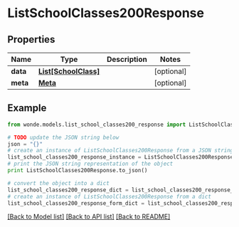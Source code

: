 # ListSchoolClasses200Response


## Properties
Name | Type | Description | Notes
------------ | ------------- | ------------- | -------------
**data** | [**List[SchoolClass]**](SchoolClass.md) |  | [optional] 
**meta** | [**Meta**](Meta.md) |  | [optional] 

## Example

```python
from wonde.models.list_school_classes200_response import ListSchoolClasses200Response

# TODO update the JSON string below
json = "{}"
# create an instance of ListSchoolClasses200Response from a JSON string
list_school_classes200_response_instance = ListSchoolClasses200Response.from_json(json)
# print the JSON string representation of the object
print ListSchoolClasses200Response.to_json()

# convert the object into a dict
list_school_classes200_response_dict = list_school_classes200_response_instance.to_dict()
# create an instance of ListSchoolClasses200Response from a dict
list_school_classes200_response_form_dict = list_school_classes200_response.from_dict(list_school_classes200_response_dict)
```
[[Back to Model list]](../README.md#documentation-for-models) [[Back to API list]](../README.md#documentation-for-api-endpoints) [[Back to README]](../README.md)


